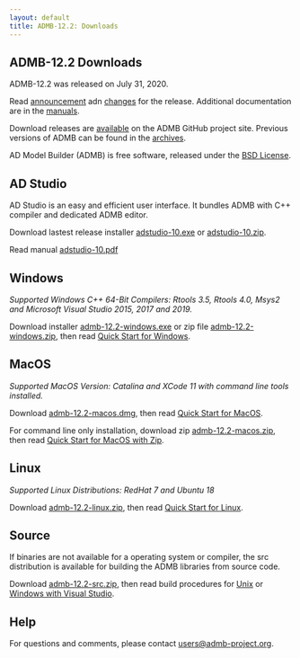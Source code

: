 ```yaml
---
layout: default
title: ADMB-12.2: Downloads
---
```


ADMB-12.2 Downloads
-------------------

ADMB-12.2 was released on July 31, 2020.

Read [announcement](http://www.admb-project.org/2020/07/31/ADMB-12.2-release.html) adn [changes](https://github.com/admb-project/admb/blob/admb-12.2/CHANGES.md) for the release.  Additional documentation are in the [manuals](http://www.admb-project.org/docs/manuals/).

Download releases are [available](https://github.com/admb-project/admb/releases/tag/admb-12.2/) on the ADMB GitHub project site.  Previous versions of ADMB can be found in the [archives](http://www.admb-project.org/downloads/archives.html).

AD Model Builder (ADMB) is free software, released under the [BSD License](https://raw.githubusercontent.com/admb-project/admb/admb-12.2/LICENSE.txt).

AD Studio
---------

AD Studio is an easy and efficient user interface. It bundles ADMB with C++ compiler and dedicated ADMB editor.

Download lastest release installer [adstudio-10.exe](https://github.com/admb-project/adstudio/releases/download/1.0/adstudio-10.exe) or 
[adstudio-10.zip](https://github.com/admb-project/adstudio/releases/download/1.0/adstudio-10.zip).

Read manual [adstudio-10.pdf](https://github.com/admb-project/adstudio/releases/download/1.0/adstudio-10.pdf)

Windows
-------

_Supported Windows C++ 64-Bit Compilers: Rtools 3.5, Rtools 4.0, Msys2 and Microsoft Visual Studio 2015, 2017 and 2019._

Download installer [admb-12.2-windows.exe](https://github.com/admb-project/admb/releases/download/admb-12.2/admb-12.2-windows.exe) or zip file [admb-12.2-windows.zip](https://github.com/admb-project/admb/releases/download/admb-12.2/admb-12.2-windows.zip), then read [Quick Start for Windows](QuickStartWindows.md).

MacOS
-----
  
_Supported MacOS Version: Catalina and XCode 11 with command line tools installed._

Download [admb-12.2-macos.dmg](https://github.com/admb-project/admb/releases/download/admb-12.2/admb-12.2-macos.dmg), then read [Quick Start for MacOS](QuickStartMacOS.md).

For command line only installation, download zip [admb-12.2-macos.zip](https://github.com/admb-project/admb/releases/download/admb-12.2/admb-12.2-macos.zip), then read [Quick Start for MacOS with Zip](QuickStartMacOSZip.md).

Linux
-----

_Supported Linux Distributions: RedHat 7 and Ubuntu 18_

Download [admb-12.2-linux.zip](https://github.com/admb-project/admb/releases/download/admb-12.2/admb-12.2-linux.zip), then read [Quick Start for Linux](QuickStartLinux.md).

Source
------

If binaries are not available for a operating system or compiler, the src distribution is available for building the ADMB libraries from source code.

Download [admb-12.2-src.zip](https://github.com/admb-project/admb/releases/download/admb-12.2/admb-12.2-src.zip), then read build procedures for [Unix](BuildingSourceUnix.md) or [Windows with Visual Studio](BuildingSourceVisualStudio.md).

Help
----

For questions and comments, please contact users@admb-project.org.
